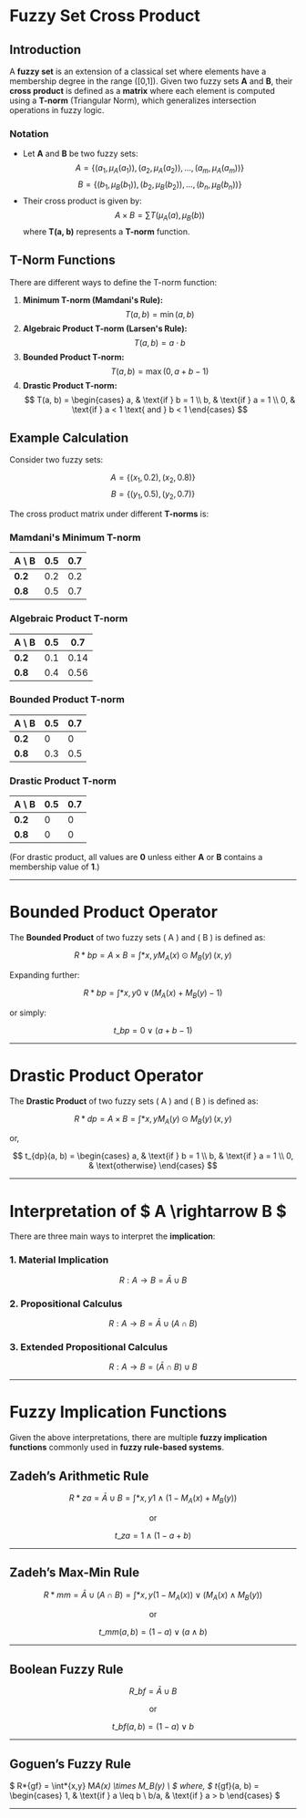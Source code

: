 # Fuzzy Set Cross Product

## Introduction

A **fuzzy set** is an extension of a classical set where elements have a membership degree in the range \([0,1]\). Given two fuzzy sets **A** and **B**, their **cross product** is defined as a **matrix** where each element is computed using a **T-norm** (Triangular Norm), which generalizes intersection operations in fuzzy logic.

### Notation

- Let **A** and **B** be two fuzzy sets:
  $$ A = \{ (a_1, \mu_A(a_1)), (a_2, \mu_A(a_2)), ..., (a_m, \mu_A(a_m)) \} $$
  $$ B = \{ (b_1, \mu_B(b_1)), (b_2, \mu_B(b_2)), ..., (b_n, \mu_B(b_n)) \} $$
- Their cross product is given by:
  $$ A \times B = \sum T(\mu_A(a), \mu_B(b)) $$
  where **T(a, b)** represents a **T-norm** function.

## T-Norm Functions

There are different ways to define the T-norm function:

1. **Minimum T-norm (Mamdani's Rule):**
   $$ T(a, b) = \min(a, b) $$
2. **Algebraic Product T-norm (Larsen's Rule):**
   $$ T(a, b) = a \cdot b $$
3. **Bounded Product T-norm:**
   $$ T(a, b) = \max(0, a + b - 1) $$
4. **Drastic Product T-norm:**
    $$
    T(a, b) = \begin{cases}
    a, & \text{if } b = 1 \\
    b, & \text{if } a = 1 \\
    0, & \text{if } a < 1 \text{ and } b < 1
    \end{cases}
    $$

## Example Calculation

Consider two fuzzy sets:

$$ A = \{ (x_1, 0.2), (x_2, 0.8) \} $$
$$ B = \{ (y_1, 0.5), (y_2, 0.7) \} $$

The cross product matrix under different **T-norms** is:

### **Mamdani's Minimum T-norm**

| A \ B   | 0.5 | 0.7 |
| ------- | --- | --- |
| **0.2** | 0.2 | 0.2 |
| **0.8** | 0.5 | 0.7 |

### **Algebraic Product T-norm**

| A \ B   | 0.5 | 0.7  |
| ------- | --- | ---- |
| **0.2** | 0.1 | 0.14 |
| **0.8** | 0.4 | 0.56 |

### **Bounded Product T-norm**

| A \ B   | 0.5 | 0.7 |
| ------- | --- | --- |
| **0.2** | 0   | 0   |
| **0.8** | 0.3 | 0.5 |

### **Drastic Product T-norm**

| A \ B   | 0.5 | 0.7 |
| ------- | --- | --- |
| **0.2** | 0   | 0   |
| **0.8** | 0   | 0   |

(For drastic product, all values are **0** unless either **A** or **B** contains a membership value of **1**.)

---

# **Bounded Product Operator**

The **Bounded Product** of two fuzzy sets \( A \) and \( B \) is defined as:

$$ R*{bp} = A \times B = \int*{x,y} M_A(x) \odot M_B(y) \, (x,y) $$

Expanding further:

$$ R*{bp} = \int*{x,y} 0 \vee \left( M_A(x) + M_B(y) - 1 \right) $$

or simply:

$$ t\_{bp} = 0 \vee (a + b - 1) $$

---

# **Drastic Product Operator**

The **Drastic Product** of two fuzzy sets \( A \) and \( B \) is defined as:

$$ R*{dp} = A \times B = \int*{x,y} M_A(y) \odot M_B(y) \, (x,y) $$

or,

$$
t_{dp}(a, b) =
\begin{cases}
a, & \text{if } b = 1 \\
b, & \text{if } a = 1 \\
0, & \text{otherwise}
\end{cases}
$$

---

# **Interpretation of $ A \rightarrow B $**

There are three main ways to interpret the **implication**:

### **1. Material Implication**

$$ R: A \rightarrow B = \bar{A} \cup B $$

### **2. Propositional Calculus**

$$ R: A \rightarrow B = \bar{A} \cup (A \cap B) $$

### **3. Extended Propositional Calculus**

$$ R: A \rightarrow B = (\bar{A} \cap B) \cup B $$

---

# **Fuzzy Implication Functions**

Given the above interpretations, there are multiple **fuzzy implication functions** commonly used in **fuzzy rule-based systems**.

## **Zadeh’s Arithmetic Rule**

$$ R*{za} = \bar{A} \cup B = \int*{x,y} 1 \wedge (1 - M_A(x) + M_B(y)) $$

<p align="center">or</p>

$$ t\_{za} = 1 \wedge (1 - a + b) $$

---

## **Zadeh’s Max-Min Rule**

$$ R*{mm} = \bar{A} \cup (A \cap B) = \int*{x,y} (1 - M_A(x)) \vee (M_A(x) \wedge M_B(y)) $$

<p align="center">or</p>

$$ t\_{mm}(a, b) = (1 - a) \vee (a \wedge b) $$

---

## **Boolean Fuzzy Rule**

$$ R\_{bf} = \bar{A} \cup B $$

<p align="center">or<p>

$$ t\_{bf}(a, b) = (1 - a) \vee b $$

---

## **Goguen’s Fuzzy Rule**

$ R*{gf} = \int*{x,y} M*A(x) \times M_B(y) \ $
where,
$ t*{gf}(a, b) = \begin{cases} 1, & \text{if } a \leq b \\ b/a, & \text{if } a > b \end{cases} $

---
